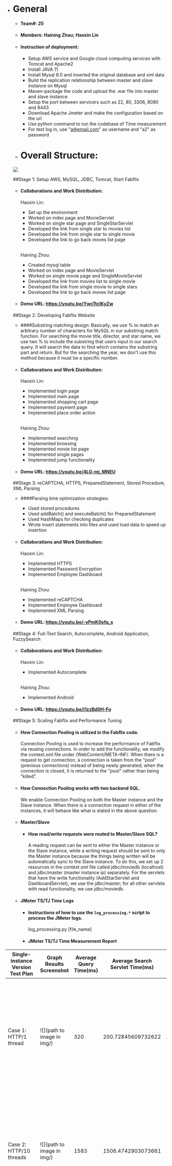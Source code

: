 - # General
    - #### Team#: 25

    - #### Members: Haining Zhou; Haoxin Lin
    
    - #### Instruction of deployment:
        - Setup AWS service and Google cloud computing services with Tomcat and Apache2
        - Install JAVA 11
        - Install Mysql 8.0 and inserted the original database and xml data
        - Build the replication relationship between master and slave instance on Mysql
        - Maven-package the code and upload the .war file into master and slave instance
        - Setup the port between servicers such as 22, 80, 3306, 8080 and 8443
        - Download Apache Jmeter and make the configuration based on the url
        - Use python command to run the codebase of Time measurement
        - For test log in, use "a@email.com" as username and "a2" as password
      
  - # Overall Structure:
  ![](images/structure.png)
      
  ##Stage 1: Setup AWS, MySQL, JDBC, Tomcat, Start Fabflix
   - #### Collaborations and Work Distribution:
     Haoxin Lin:
        - Set up the environment
        - Worked on index page and MovieServlet
        - Worked on single star page and SingleStarServlet
        - Developed the link from single star to movies list
        - Developed the link from single star to single movie
        - Developed the link to go back moves list page
          <br><br>

     Haining Zhou:
        - Created mysql table
        - Worked on index page and MovieServlet
        - Worked on single movie page and SingleMovieServlet
        - Developed the link from movies list to single movie
        - Developed the link from single movie to single stars
        - Developed the link to go back moves list page

   - #### Demo URL: https://youtu.be/YwcTtcIKyZw

  ##Stage 2: Developing Fabflix Website
    - ####Substring matching design:
      Basically, we use % to match an arbitrary number of characters for MySQL in our substring match function.
      For searching the movie title, director, and star name, we use two % to include the substring that users input in
      our search query.  It will search the data to find which contains the substring part and return. But for the
      searching the year, we don't use this method because it must be a specific number.
  
    - #### Collaborations and Work Distribution:
      Haoxin Lin:
        - Implemented login page
        - Implemented main page
        - Implemented shopping cart page
        - Implemented payment page
        - Implemented place order action
          <br><br>

      Haining Zhou:
        - Implemented searching
        - Implemented browsing
        - Implemented movie list page
        - Implemented single pages
        - Implemented jump functionality

    - #### Demo URL: https://youtu.be/4LG-mj_MNEU
  
  ##Stage 3: reCAPTCHA, HTTPS, PreparedStatement, Stored Procedure, XML Parsing
    - ####Parsing time optimization strategies:
      - Used stored procedures
      - Used addBatch() and executeBatch() for PreparedStatement
      - Used HashMaps for checking duplicates
      - Wrote insert statements into files and used load data to speed up insertion

    - #### Collaborations and Work Distribution:
      Haoxin Lin:
        - Implemented HTTPS
        - Implemented Password Encryption
        - Implemented Employee Dashboard
          <br><br>

      Haining Zhou:
        - Implemented reCAPTCHA
        - Implemented Employee Dashboard
        - Implemented XML Parsing

    - #### Demo URL: https://youtu.be/-yPmK0sfq_s

  ##Stage 4: Full-Text Search, Autocomplete, Android Application, FuzzySearch
    - #### Collaborations and Work Distribution:
      Haoxin Lin:
        - Implemented Autocomplete
          <br><br>

      Haining Zhou:
        - Implemented Android

    - #### Demo URL: https://youtu.be/i1zzBd0H-Fo

  ##Stage 5: Scaling Fabflix and Performance Tuning
      
    - #### How Connection Pooling is utilized in the Fabflix code.
      Connection Pooling is used to increase the performance of Fabflix via reusing connections. In order to add the 
      functionality, we modify the context.xml file under /WebContent/META-INF/. When there is a request to get 
      connection, a connection is taken from the "pool" (previous connections) instead of being newly generated; when
      the connection is closed, it is returned to the "pool" rather than being "killed".
    
    - #### How Connection Pooling works with two backend SQL.
      We enable Connection Pooling on both the Master instance and the Slave instance. When there is a connection request in either of the instances,
      it will behave like what is stated in the above question.
  
    - #### Master/Slave  
      - #### How read/write requests were routed to Master/Slave SQL?
        A reading request can be sent to either the Master instance or the Slave instance, while a writing request should
        be sent to only the Master instance because the things being written will be automatically sync to the Slave
        instance. To do this, we set up 2 resources in the context.xml file called jdbc/moviedb (localhost) and 
        jdbc/master (master instance ip) separately. For the servlets that have the write functionality (AddStarServlet 
        and DashboardServlet), we use the jdbc/master; for all other servlets with read functionality, we use jdbc/moviedb.

    - #### JMeter TS/TJ Time Logs
      - #### Instructions of how to use the `log_processing.*` script to process the JMeter logs.
        log_processing.py [file_name]

      - #### JMeter TS/TJ Time Measurement Report
| **Single-instance Version Test Plan**          | **Graph Results Screenshot** | **Average Query Time(ms)** | **Average Search Servlet Time(ms)** | **Average JDBC Time(ms)** | **Analysis** |
|------------------------------------------------|------------------------------|----------------------------|-------------------------------------|---------------------------|--------------|
| Case 1: HTTP/1 thread                          | ![](path to image in img/)   | 320                        | 200.72845609732622                  | 200.52109728877005        | Since there is only 1 thread, the time is relatively low compared with 10 threads. Ts and Tj do not differ much because the main tasks in doGet are all related to JDBC            |
| Case 2: HTTP/10 threads                        | ![](path to image in img/)   | 1583                       | 1506.4742903073661                  | 1506.2769840885           | With the number of threads increase to 10, the time significantly increases. Ts and Tj again do not differ much because the main tasks in doGet are all related to JDBC            |
| Case 3: HTTPS/10 threads                       | ![](path to image in img/)   | 2113                       | 2108.566413405948                   | 2078.058532541264         | A big reason why the number could be very big is we switch from t2 micro to t3 small after this. Ts and Tj again do not differ much because the main tasks in doGet are all related to JDBC           |
| Case 4: HTTP/10 threads/No connection pooling  | ![](path to image in img/)   | 1619                       | 1693.411808524398                   | 1514.8124157983084        | Without connection pooling, each time a connection is newly created instead of picked from the pool. Therefore, it generally takes longer time than case 2           |

| **Scaled Version Test Plan**                   | **Graph Results Screenshot** | **Average Query Time(ms)** | **Average Search Servlet Time(ms)** | **Average JDBC Time(ms)** | **Analysis** |
|------------------------------------------------|------------------------------|----------------------------|-------------------------------------|---------------------------|--------------|
| Case 1: HTTP/1 thread                          | ![](path to image in img/)   | 313                        | 230.622125                          | 224.8265865               | Since there is only 1 thread, the time is relatively low compared with 10 threads. The average is lower than single instance case 1 because of load balancing.  Ts and Tj do not differ much because the main tasks in doGet are all related to JDBC           |
| Case 2: HTTP/10 threads                        | ![](path to image in img/)   | 1561                       | 1483.8507295420366                  | 1483.4765393671019        | With the number of threads increase to 10, the time significantly increases. With load balancing, the time in general is less than single instance case 3. Ts and Tj again do not differ much because the main tasks in doGet are all related to JDBC 
| Case 3: HTTP/10 threads/No connection pooling  | ![](path to image in img/)   | 1569                       | 1630.3162123865031                  | 1438.0681238006134        | With the number of threads increase to 10, the time significantly increases. With load balancing, the time in general is less than single instance case 4. Ts and Tj again do not differ much because the main tasks in doGet are all related to JDBC           |
    
  - #### Collaborations and Work Distribution:
    Haoxin Lin:
      - Implement MySQL master-Slave Replication
      - GCP environment Setup
      - Built Load Banlancer
      - Collect the performance results
      - Optimization  
        <br>

    Haining Zhou:
      - Implement Connection Pooling
      - Developed the Tomcat service
      - Built Apache JMeter
      - Design the codebase of Time measurement
      - Optimization

  - #### Demo URL: https://youtu.be/iyj1H6eEymc
